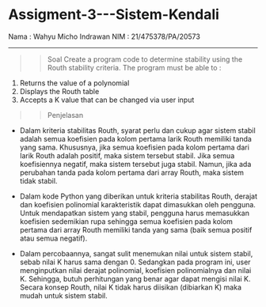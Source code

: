 # Assigment-3---Sistem-Kendali
Nama : Wahyu Micho Indrawan
NIM  : 21/475378/PA/20573

---------------------------------------------------

>> Soal
Create a program code to determine stability using the Routh stability criteria. The 
program must be able to :
1. Returns the value of a polynomial
2. Displays the Routh table
3. Accepts a K value that can be changed via user input

>> Penjelasan
- Dalam kriteria stabilitas Routh, syarat perlu dan cukup agar sistem stabil adalah semua koefisien pada kolom pertama larik Routh memiliki tanda yang sama. Khususnya, jika semua koefisien pada kolom pertama dari larik Routh adalah positif, maka sistem tersebut stabil. Jika semua koefisiennya negatif, maka sistem tersebut juga stabil. Namun, jika ada perubahan tanda pada kolom pertama dari array Routh, maka sistem tidak stabil.

- Dalam kode Python yang diberikan untuk kriteria stabilitas Routh, derajat dan koefisien polinomial karakteristik dapat dimasukkan oleh pengguna. Untuk mendapatkan sistem yang stabil, pengguna harus memasukkan koefisien sedemikian rupa sehingga semua koefisien pada kolom pertama dari array Routh memiliki tanda yang sama (baik semua positif atau semua negatif).

- Dalam percobaannya, sangat sulit menemukan nilai untuk sistem stabil, sebab nilai K harus sama dengan 0. Sedangkan pada program ini, user menginputkan nilai derajat polinomial, koefisien polinomialnya dan nilai K. Sehingga, butuh perhitungan yang benar agar dapat mengisi nilai K. Secara konsep Routh, nilai K tidak harus diisikan (dibiarkan K) maka mudah untuk sistem stabil.
